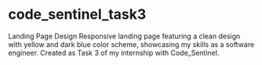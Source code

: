 # code_sentinel_task3
Landing Page Design
Responsive landing page featuring a clean design with yellow and dark blue color scheme, showcasing my skills as a software engineer. Created as Task 3 of my internship with Code_Sentinel.
